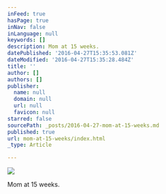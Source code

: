 ```yaml
---
inFeed: true
hasPage: true
inNav: false
inLanguage: null
keywords: []
description: Mom at 15 weeks.
datePublished: '2016-04-27T15:35:53.081Z'
dateModified: '2016-04-27T15:35:28.484Z'
title: ''
author: []
authors: []
publisher:
  name: null
  domain: null
  url: null
  favicon: null
starred: false
sourcePath: _posts/2016-04-27-mom-at-15-weeks.md
published: true
url: mom-at-15-weeks/index.html
_type: Article

---
```

![](https://the-grid-user-content.s3-us-west-2.amazonaws.com/b4b4e476-025e-403c-88ae-070f921a8edd.jpg)

Mom at 15 weeks.